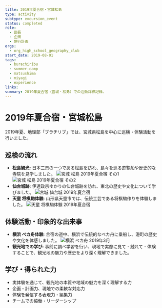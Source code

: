 ```yaml
---
title: 2019年夏合宿・宮城松島
type: activity
subtype: excursion_event
status: completed
role:
  - 部長
  - 企画
  - 旅行計画
orgs:
  - org_high_school_geography_club
start_date: 2019-08-01
tags:
  - burachiribu
  - summer-camp
  - matsushima
  - miyagi
  - experience
links: 
summary: 2019年夏合宿（宮城・松島）での活動詳細記録。
---
```


# 2019年夏合宿・宮城松島

2019年夏、地理部「ブラチリブ」では、宮城県松島を中心に巡検・体験活動を行いました。

## 巡検の流れ

- **松島観光:** 日本三景の一つである松島を訪れ、島々を巡る遊覧船や歴史的な寺院を見学しました。
  ![宮城 松島 2019年夏合宿 その1](linked_assets/20_Activities/burachiribu_club_activity/assets/miyagi_matsushima_2019summer_1.jpg)
  ![宮城 松島 2019年夏合宿 その2](linked_assets/20_Activities/burachiribu_club_activity/assets/miyagi_matsushima_2019summer_2.jpg)
- **仙台城跡:** 伊達政宗ゆかりの仙台城跡を訪れ、東北の歴史や文化について学びました。
  ![宮城 仙台城 2019年夏合宿](linked_assets/20_Activities/burachiribu_club_activity/assets/miyagi_sendaijo_2019summer.jpg)
- **天童 将棋駒体験:** 山形県天童市では、伝統工芸である将棋駒作りを体験しました。
  ![天童 将棋駒体験 2019年夏合宿](linked_assets/20_Activities/burachiribu_club_activity/assets/tendo_shogikoma_2019summer.jpg)

## 体験活動・印象的な出来事

- **横浜 ベカ舟体験:** 合宿の道中、横浜で伝統的なベカ舟に乗船し、港町の歴史や文化を体感しました。
  ![横浜 ベカ舟 2019年3月](linked_assets/20_Activities/burachiribu_club_activity/assets/yokohama_bekabune_201903.jpg)
- **観光地での学び:** 事前に調べ学習を行い、現地で実際に見て・触れて・体験することで、観光地の魅力や歴史をより深く理解できました。

## 学び・得られた力

- 実体験を通じて、観光地の本質や地域の魅力を深く理解する力
- 企画・計画力、現地での柔軟な対応力
- 体験を発信する表現力・編集力
- チームでの協働・リーダーシップ 
